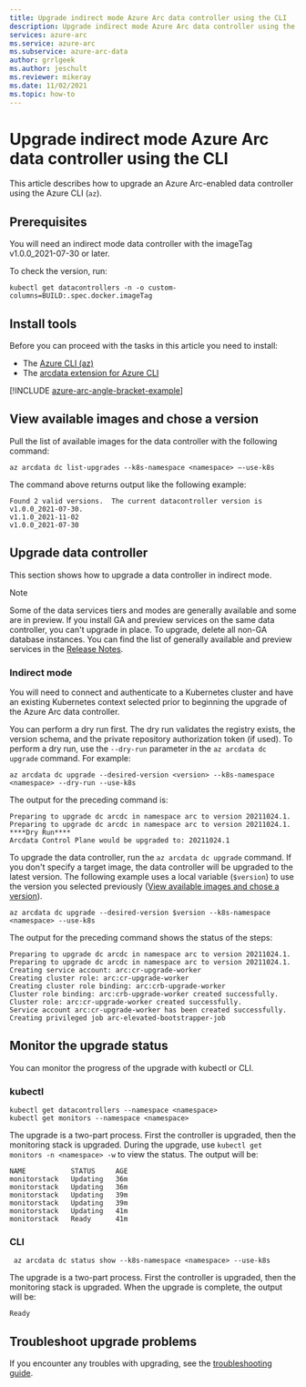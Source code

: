 ```yaml
---
title: Upgrade indirect mode Azure Arc data controller using the CLI
description: Upgrade indirect mode Azure Arc data controller using the CLI
services: azure-arc
ms.service: azure-arc
ms.subservice: azure-arc-data
author: grrlgeek
ms.author: jeschult
ms.reviewer: mikeray
ms.date: 11/02/2021
ms.topic: how-to
---
```


# Upgrade indirect mode Azure Arc data controller using the CLI

This article describes how to upgrade an Azure Arc-enabled data controller using the Azure CLI (`az`).

## Prerequisites

You will need an indirect mode data controller with the imageTag v1.0.0_2021-07-30 or later.

To check the version, run:

```console
kubectl get datacontrollers -n -o custom-columns=BUILD:.spec.docker.imageTag
```

## Install tools

Before you can proceed with the tasks in this article you need to install:

- The [Azure CLI (az)](/cli/azure/install-azure-cli)
- The [arcdata extension for Azure CLI](install-arcdata-extension.md)

[!INCLUDE [azure-arc-angle-bracket-example](../../../includes/azure-arc-angle-bracket-example.md)]

## View available images and chose a version

Pull the list of available images for the data controller with the following command:

   ```azurecli
   az arcdata dc list-upgrades --k8s-namespace <namespace> –-use-k8s
   ```

The command above returns output like the following example:

```output
Found 2 valid versions.  The current datacontroller version is v1.0.0_2021-07-30.
v1.1.0_2021-11-02
v1.0.0_2021-07-30
```

## Upgrade data controller

This section shows how to upgrade a data controller in indirect mode.

> [!NOTE]
> Some of the data services tiers and modes are generally available and some are in preview.
> If you install GA and preview services on the same data controller, you can't upgrade in place.
> To upgrade, delete all non-GA database instances. You can find the list of generally available 
> and preview services in the [Release Notes](/release-notes).

### Indirect mode

You will need to connect and authenticate to a Kubernetes cluster and have an existing Kubernetes context selected prior to beginning the upgrade of the Azure Arc data controller.

You can perform a dry run first. The dry run validates the registry exists, the version schema, and the private repository authorization token (if used). To perform a dry run, use the `--dry-run` parameter in the `az arcdata dc upgrade` command. For example:

```azurecli
az arcdata dc upgrade --desired-version <version> --k8s-namespace <namespace> --dry-run --use-k8s
```

The output for the preceding command is:

```output
Preparing to upgrade dc arcdc in namespace arc to version 20211024.1.
Preparing to upgrade dc arcdc in namespace arc to version 20211024.1.
****Dry Run****
Arcdata Control Plane would be upgraded to: 20211024.1
```

To upgrade the data controller, run the `az arcdata dc upgrade` command. If you don't specify a target image, the data controller will be upgraded to the latest version. The following example uses a local variable (`$version`) to use the version you selected previously ([View available images and chose a version](#view-available-images-and-chose-a-version)).

```azurecli
az arcdata dc upgrade --desired-version $version --k8s-namespace <namespace> --use-k8s
```

The output for the preceding command shows the status of the steps:

```output
Preparing to upgrade dc arcdc in namespace arc to version 20211024.1.
Preparing to upgrade dc arcdc in namespace arc to version 20211024.1.
Creating service account: arc:cr-upgrade-worker
Creating cluster role: arc:cr-upgrade-worker
Creating cluster role binding: arc:crb-upgrade-worker
Cluster role binding: arc:crb-upgrade-worker created successfully.
Cluster role: arc:cr-upgrade-worker created successfully.
Service account arc:cr-upgrade-worker has been created successfully.
Creating privileged job arc-elevated-bootstrapper-job
```

## Monitor the upgrade status

You can monitor the progress of the upgrade with kubectl or CLI.

### kubectl

```console
kubectl get datacontrollers --namespace <namespace>
kubectl get monitors --namespace <namespace>
```

The upgrade is a two-part process. First the controller is upgraded, then the monitoring stack is upgraded. During the upgrade, use ```kubectl get monitors -n <namespace> -w``` to view the status. The output will be:

```output
NAME           STATUS     AGE
monitorstack   Updating   36m
monitorstack   Updating   36m
monitorstack   Updating   39m
monitorstack   Updating   39m
monitorstack   Updating   41m
monitorstack   Ready      41m
```

### CLI

```azurecli
 az arcdata dc status show --k8s-namespace <namespace> --use-k8s
```

The upgrade is a two-part process. First the controller is upgraded, then the monitoring stack is upgraded. When the upgrade is complete, the output will be:

```output
Ready
```

## Troubleshoot upgrade problems

If you encounter any troubles with upgrading, see the [troubleshooting guide](troubleshoot-guide.md).
